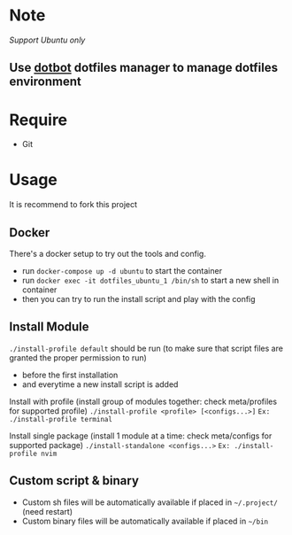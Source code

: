 # Note

*Support Ubuntu only*

Use [dotbot](https://github.com/anishathalye/dotbot) dotfiles manager to manage dotfiles environment
---

# Require

* Git

# Usage

It is recommend to fork this project

## Docker
There's a docker setup to try out the tools and config.
* run `docker-compose up -d ubuntu` to start the container
* run `docker exec -it dotfiles_ubuntu_1 /bin/sh` to start a new shell in container
* then you can try to run the install script and play with the config

## Install Module

`./install-profile default` should be run (to make sure that script files are granted the proper permission to run)
* before the first installation
* and everytime a new install script is added

Install with profile (install group of modules together: check meta/profiles for supported profile)
`./install-profile <profile> [<configs...>]` `Ex: ./install-profile terminal`

Install single package (install 1 module at a time: check meta/configs for supported package)
`./install-standalone <configs...>` `Ex: ./install-profile nvim`

## Custom script & binary

* Custom sh files will be automatically available if placed in `~/.project/` (need restart)
* Custom binary files will be automatically available if placed in `~/bin`
